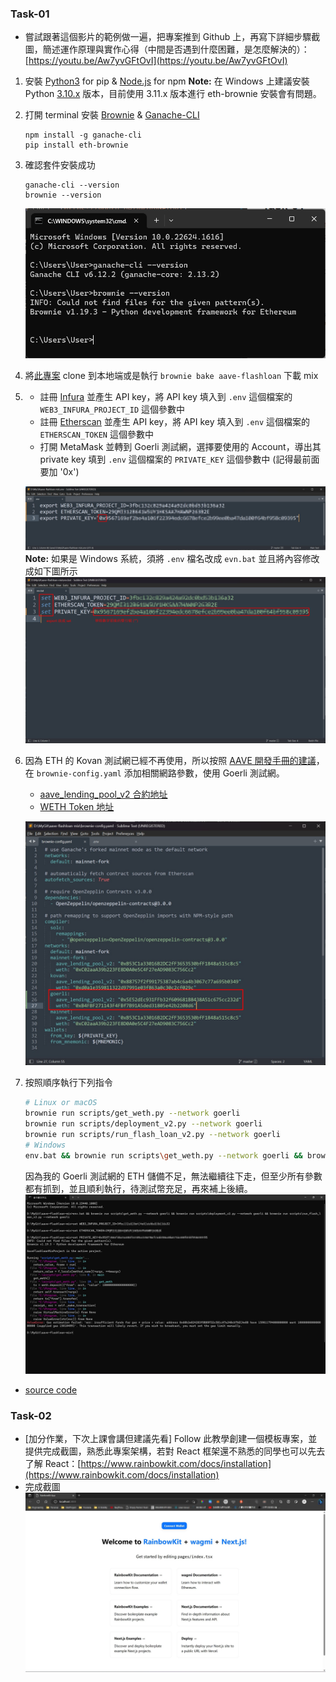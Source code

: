 ### Task-01
* 嘗試跟著這個影片的範例做一遍，把專案推到 Github 上，再寫下詳細步驟截圖，簡述運作原理與實作心得（中間是否遇到什麼困難，是怎麼解決的）：[https://youtu.be/Aw7yvGFtOvI](https://youtu.be/Aw7yvGFtOvI)

1. 安裝 [Python3](https://www.python.org/) for pip & [Node.js](https://nodejs.org/zh-tw) for npm
   **Note:** 在 Windows 上建議安裝 Python [3.10.x](https://www.python.org/downloads/release/python-31011/) 版本，目前使用 3.11.x 版本進行 eth-brownie 安裝會有問題。
2. 打開 terminal 安裝 [Brownie](https://eth-brownie.readthedocs.io/en/stable/install.html) & [Ganache-CLI](https://github.com/trufflesuite/ganache)
   ```
   npm install -g ganache-cli
   pip install eth-brownie
   ```
3. 確認套件安裝成功
   ```
   ganache-cli --version
   brownie --version
   ```
   ![](2023-04-26-00-55-02.png)
4. 將[此專案](https://github.com/PatrickAlphaC/aave-flashloan-mix) clone 到本地端或是執行 `brownie bake aave-flashloan` 下載 mix
5. * 註冊 [Infura](https://infura.io/) 並產生 API key，將 API key 填入到 `.env` 這個檔案的 `WEB3_INFURA_PROJECT_ID` 這個參數中
   * 註冊 [Etherscan](https://etherscan.io/) 並產生 API key，將 API key 填入到 `.env` 這個檔案的 `ETHERSCAN_TOKEN` 這個參數中
   * 打開 MetaMask 並轉到 Goerli 測試網，選擇要使用的 Account，導出其 private key 填到 `.env` 這個檔案的 `PRIVATE_KEY` 這個參數中 (記得最前面要加 '0x')

   ![](2023-04-26-20-55-08.png)
   **Note:** 如果是 Windows 系統，須將 `.env` 檔名改成 `evn.bat` 並且將內容修改成如下圖所示
   ![](2023-04-26-22-49-04.png)
6. 因為 ETH 的 Kovan 測試網已經不再使用，所以按照 [AAVE 開發手冊的建議](https://docs.aave.com/developers/v/2.0/deployed-contracts/deployed-contracts)，在 `brownie-config.yaml` 添加相關網路參數，使用 Goerli 測試網。
   * [aave_lending_pool_v2 合約地址](https://goerli.etherscan.io/address/0x5E52dEc931FFb32f609681B8438A51c675cc232d#code)
   * [WETH Token 地址](https://goerli.etherscan.io/token/0xb4fbf271143f4fbf7b91a5ded31805e42b2208d6)

   ![](2023-04-26-22-06-21.png)
7. 按照順序執行下列指令
   ```bash
   # Linux or macOS
   brownie run scripts/get_weth.py --network goerli
   brownie run scripts/deployment_v2.py --network goerli
   brownie run scripts/run_flash_loan_v2.py --network goerli
   # Windows
   env.bat && brownie run scripts\get_weth.py --network goerli && brownie run scripts\deployment_v2.py --network goerli && brownie run scripts\run_flash_loan_v2.py --network goerli
   ```
   因為我的 Goerli 測試網的 ETH 儲備不足，無法繼續往下走，但至少所有參數都有抓到，並且順利執行，待測試幣充足，再來補上後續。
   ![](2023-04-26-22-52-54.png)

* [source code](aave-flashloan-mix.zip)

### Task-02
* [加分作業，下次上課會講但建議先看] Follow 此教學創建一個模板專案，並提供完成截圖，熟悉此專案架構，若對 React 框架還不熟悉的同學也可以先去了解 React：[https://www.rainbowkit.com/docs/installation](https://www.rainbowkit.com/docs/installation)
* 完成截圖
  ![](2023-04-26-20-58-56.png)